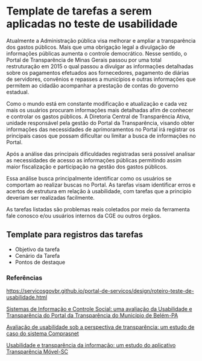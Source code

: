 # Template de tarefas a serem aplicadas no teste de usabilidade

Atualmente a Administração pública visa melhorar e ampliar a transparência dos gastos públicos. Mais que uma obrigação legal a divulgação de informações públicas aumenta o controle democrático. Nesse sentido, o Portal de Transparência de Minas Gerais passou por uma total restruturação em 2015 o qual passou a divulgar as informações detalhadas sobre os pagamentos efetuados aos fornecedores,  pagamento de diárias de servidores,  convênios e repasses a municípios e outras informações que permitem ao cidadão acompanhar a prestação de contas do governo estadual.

Como o mundo está em constante modificação e atualização e cada vez mais os usuários procuram informações mais detalhadas afim de conhecer e controlar os gastos públicos. A Diretoria Central de Transparência Ativa, unidade responsável pela gestão do Portal da Transparência, visando obter informações das necessidades de aprimoramentos no Portal irá registrar os principais casos que possam dificultar ou limitar a busca de informações no Portal.

Após a análise das principais dificuldades registradas será possível analisar as necessidades de acesso as informações públicas permitindo assim  maior fiscalização e participação na gestão dos gastos públicos.

Essa análise busca principalmente identificar como os usuários se comportam ao realizar buscas no Portal. As tarefas visam identificar erros e acertos de estrutura em relação à usabilidade, com tarefas que a principio deveriam ser realizadas facilmente.

As tarefas listadas são problemas reais coletados por meio da ferramenta fale conosco e/ou usuários internos da CGE ou outros órgãos.

## Template para registros das tarefas

* Objetivo da tarefa
* Cenário da Tarefa
* Pontos de destaque

### Referências

https://servicosgovbr.github.io/portal-de-servicos/design/roteiro-teste-de-usabilidade.html

[Sistemas de Informação e Controle Social: uma avaliação da Usabilidade e Transparência do Portal da Transparência do Município de Belém-PA](http://bdta.ufra.edu.br/jspui/bitstream/123456789/526/1/Sistemas%20de%20Informa%C3%A7%C3%A3o%20e%20Controle%20Social%20uma%20avalia%C3%A7%C3%A3o%20da%20Usabilidade%20e%20Transpar%C3%AAncia%20do%20Portal%20da%20Transpar%C3%AAncia%20do%20Munic%C3%ADpio%20de%20Bel%C3%A9m-PA.pdf.)

[Avaliação de usabilidade sob a perspectiva de transparência: um estudo de caso do sistema Comprasnet](https://repositorio.ufpe.br/handle/123456789/15048)

[Usabilidade e transparência da informação: um estudo do aplicativo Transparência Móvel-SC](http://navus.sc.senac.br/index.php/navus/article/view/714)